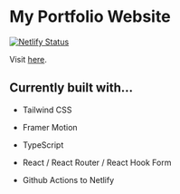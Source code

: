 # My Portfolio Website

[![Netlify Status](https://api.netlify.com/api/v1/badges/f7e71410-11cc-42d2-92a7-0a796c109e02/deploy-status)](https://app.netlify.com/sites/ecfolio/deploys)

Visit [here](https://ecfolio.netlify.app/).

## Currently built with...

- Tailwind CSS
- Framer Motion

- TypeScript
- React / React Router / React Hook Form
- Github Actions to Netlify
